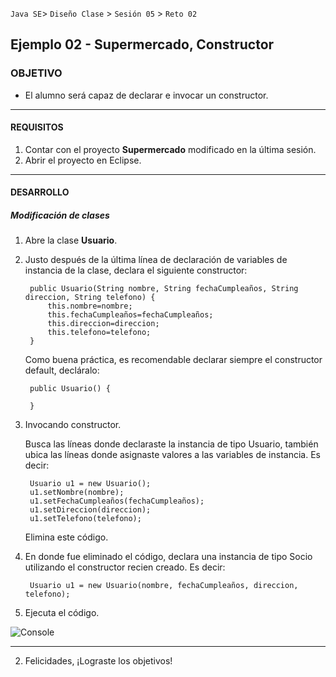  `Java SE`> `Diseño Clase` > `Sesión 05` > `Reto 02`

## Ejemplo 02 - Supermercado, Constructor

### OBJETIVO

- El alumno será capaz de declarar e invocar un constructor.

<hr>

#### REQUISITOS

1. Contar con el proyecto <b>Supermercado</b> modificado en la última sesión.
2. Abrir el proyecto en Eclipse.

<hr>

#### DESARROLLO

##### Modificación de clases

1. Abre la clase <b>Usuario</b>.
2. Justo después de la última línea de declaración de variables de instancia de la clase, declara el siguiente constructor:

		public Usuario(String nombre, String fechaCumpleaños, String direccion, String telefono) {
			this.nombre=nombre;
			this.fechaCumpleaños=fechaCumpleaños;
			this.direccion=direccion;
			this.telefono=telefono;
		}
		
   Como buena práctica, es recomendable declarar siempre el constructor default, decláralo:
   
   		public Usuario() {
		
		}
   
3. Invocando constructor.

   Busca las líneas donde declaraste la instancia de tipo Usuario, también ubica las líneas donde asignaste valores a las variables de instancia. Es decir:
   
  		Usuario u1 = new Usuario();
		u1.setNombre(nombre);
		u1.setFechaCumpleaños(fechaCumpleaños);
		u1.setDireccion(direccion);
		u1.setTelefono(telefono);	
   
   Elimina este código.
   
4. En donde fue eliminado el código, declara una instancia de tipo Socio utilizando el constructor recien creado. Es decir:

		Usuario u1 = new Usuario(nombre, fechaCumpleaños, direccion, telefono);				

5. Ejecuta el código.

![Console](https://user-images.githubusercontent.com/56565204/67644097-e6812a00-f8e3-11e9-8a57-64d333ad7c81.png)

<hr>

2. Felicidades, ¡Lograste los objetivos!
